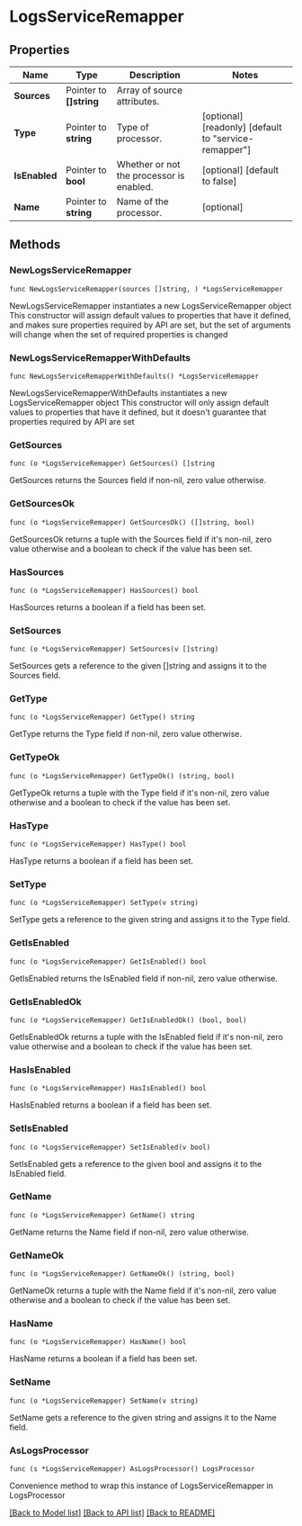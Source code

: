 # LogsServiceRemapper

## Properties

Name | Type | Description | Notes
------------ | ------------- | ------------- | -------------
**Sources** | Pointer to **[]string** | Array of source attributes. | 
**Type** | Pointer to **string** | Type of processor. | [optional] [readonly] [default to "service-remapper"]
**IsEnabled** | Pointer to **bool** | Whether or not the processor is enabled. | [optional] [default to false]
**Name** | Pointer to **string** | Name of the processor. | [optional] 

## Methods

### NewLogsServiceRemapper

`func NewLogsServiceRemapper(sources []string, ) *LogsServiceRemapper`

NewLogsServiceRemapper instantiates a new LogsServiceRemapper object
This constructor will assign default values to properties that have it defined,
and makes sure properties required by API are set, but the set of arguments
will change when the set of required properties is changed

### NewLogsServiceRemapperWithDefaults

`func NewLogsServiceRemapperWithDefaults() *LogsServiceRemapper`

NewLogsServiceRemapperWithDefaults instantiates a new LogsServiceRemapper object
This constructor will only assign default values to properties that have it defined,
but it doesn't guarantee that properties required by API are set

### GetSources

`func (o *LogsServiceRemapper) GetSources() []string`

GetSources returns the Sources field if non-nil, zero value otherwise.

### GetSourcesOk

`func (o *LogsServiceRemapper) GetSourcesOk() ([]string, bool)`

GetSourcesOk returns a tuple with the Sources field if it's non-nil, zero value otherwise
and a boolean to check if the value has been set.

### HasSources

`func (o *LogsServiceRemapper) HasSources() bool`

HasSources returns a boolean if a field has been set.

### SetSources

`func (o *LogsServiceRemapper) SetSources(v []string)`

SetSources gets a reference to the given []string and assigns it to the Sources field.

### GetType

`func (o *LogsServiceRemapper) GetType() string`

GetType returns the Type field if non-nil, zero value otherwise.

### GetTypeOk

`func (o *LogsServiceRemapper) GetTypeOk() (string, bool)`

GetTypeOk returns a tuple with the Type field if it's non-nil, zero value otherwise
and a boolean to check if the value has been set.

### HasType

`func (o *LogsServiceRemapper) HasType() bool`

HasType returns a boolean if a field has been set.

### SetType

`func (o *LogsServiceRemapper) SetType(v string)`

SetType gets a reference to the given string and assigns it to the Type field.

### GetIsEnabled

`func (o *LogsServiceRemapper) GetIsEnabled() bool`

GetIsEnabled returns the IsEnabled field if non-nil, zero value otherwise.

### GetIsEnabledOk

`func (o *LogsServiceRemapper) GetIsEnabledOk() (bool, bool)`

GetIsEnabledOk returns a tuple with the IsEnabled field if it's non-nil, zero value otherwise
and a boolean to check if the value has been set.

### HasIsEnabled

`func (o *LogsServiceRemapper) HasIsEnabled() bool`

HasIsEnabled returns a boolean if a field has been set.

### SetIsEnabled

`func (o *LogsServiceRemapper) SetIsEnabled(v bool)`

SetIsEnabled gets a reference to the given bool and assigns it to the IsEnabled field.

### GetName

`func (o *LogsServiceRemapper) GetName() string`

GetName returns the Name field if non-nil, zero value otherwise.

### GetNameOk

`func (o *LogsServiceRemapper) GetNameOk() (string, bool)`

GetNameOk returns a tuple with the Name field if it's non-nil, zero value otherwise
and a boolean to check if the value has been set.

### HasName

`func (o *LogsServiceRemapper) HasName() bool`

HasName returns a boolean if a field has been set.

### SetName

`func (o *LogsServiceRemapper) SetName(v string)`

SetName gets a reference to the given string and assigns it to the Name field.


### AsLogsProcessor

`func (s *LogsServiceRemapper) AsLogsProcessor() LogsProcessor`

Convenience method to wrap this instance of LogsServiceRemapper in LogsProcessor

[[Back to Model list]](../README.md#documentation-for-models) [[Back to API list]](../README.md#documentation-for-api-endpoints) [[Back to README]](../README.md)


